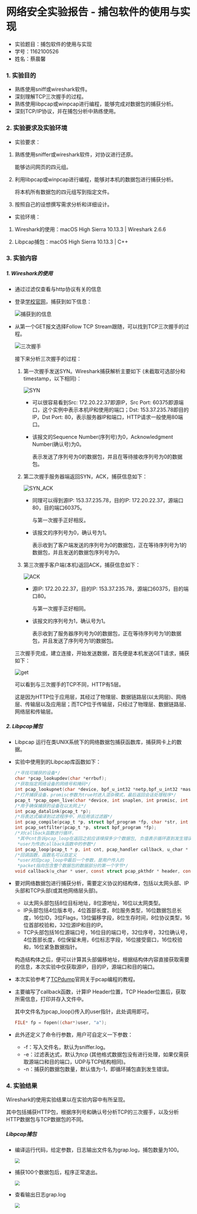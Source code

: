 # 网络安全实验报告 - 捕包软件的使用与实现

* 实验题目：捕包软件的使用与实现
* 学号：1162100526
* 姓名：蔡晨馨



### 1. 实验目的

* 熟练使用sniff或wireshark软件。
* 深刻理解TCP三次握手的过程。
* 熟练使用libpcap或winpcap进行编程，能够完成对数据包的捕获分析。
* 深刻TCP/IP协议，并在捕包分析中熟练使用。

### 2. 实验要求及实验环境

* 实验要求：

1. 熟练使用sniffer或wireshark软件，对协议进行还原。

   能够访问网页的四元组。

2. 利用libpcap或winpcap进行编程，能够对本机的数据包进行捕获分析。

   将本机所有数据包的四元组写到指定文件。

3. 按照自己的设想撰写需求分析和详细设计。

* 实验环境：

1. Wireshark的使用：macOS High Sierra 10.13.3 | Wireshark 2.6.6

2. Libpcap捕包：macOS High Sierra 10.13.3 | C++


### 3. 实验内容

##### 1. Wireshark的使用

* 通过过滤仅查看与http协议有关的信息

* 登录[学校官网](www.hit.edu.cn)，捕获到如下信息：

  ![捕获到的信息](./picture/http_find.png)

  

* 从第一个GET报文选择Follow TCP Stream跟随，可以找到TCP三次握手的过程。

  ![三次握手](./picture/3shake_1.png)

  接下来分析三次握手的过程：

  1. 第一次握手发送SYN。Wireshark捕获解析主要如下 (未截取可选部分和timestamp，以下相同)：

     ![SYN](./picture/SYN.png)

     * 可以很容易看到Src: 172.20.22.37即源IP，Src Port: 60375即源端口，这个实例中表示本机IP和使用的端口；Dst: 153.37.235.78即目的IP，Dst Port: 80，表示服务器IP和端口，HTTP请求一般使用80端口。

     * 该报文的Sequence Number(序列号)为0，Acknowledgment Number(确认号)为0。

       表示发送了序列号为0的数据包，并且在等待接收序列号为0的数据包。

  2. 第二次握手服务器端返回SYN，ACK，捕获信息如下：

     ![SYN_ACK](./picture/SYN_ACK.png)

     * 同理可以得到源IP: 153.37.235.78，目的IP: 172.20.22.37，源端口80，目的端口60375。

       与第一次握手正好相反。

     * 该报文的序列号为0，确认号为1。

       表示收到了客户端发送的序列号为0的数据包，正在等待序列号为1的数据包，并且发送的数据包序列号为0。

  

  

  

  

  2. 第三次握手客户端(本机)返回ACK，捕获信息如下：

     ![ACK](./picture/ACK.png)

     * 源IP: 172.20.22.37，目的IP: 153.37.235.78，源端口60375，目的端口80。

       与第一次握手正好相同。

     * 该报文的序列号为1，确认号为1。

       表示收到了服务器序列号为0的数据包，正在等待序列号为1的数据包，并且发送了序列号为1的数据包。

  三次握手完成，建立连接，开始发送数据，首先便是本机发送GET请求，捕获如下：

  ![get](./picture/http_5layers.png)

  可以看到与三次握手的TCP不同，HTTP有5层。

  这是因为HTTP位于应用层，其经过了物理层、数据链路层(以太网层)、网络层、传输层以及应用层；而TCP位于传输层，只经过了物理层、数据链路层、网络层和传输层。


##### 2. Libpcap捕包

* Libpcap 运行在类UNIX系统下的网络数据包捕获函数库，捕获网卡上的数据。

* 实验中使用到的Libpcap库函数如下：

  ```c
  /*寻找可捕获的设备*/
  char *pcap_lookupdev(char *errbuf);
  /*获取指定网络设备的网络号和掩码*/
  int pcap_lookupnet(char *device, bpf_u_int32 *netp,bpf_u_int32 *maskp, char *errbuf);
  /*打开捕获设备，promisc参数为true时进入混杂模式，最后返回会话处理程序*/
  pcap_t *pcap_open_live(char *device, int snaplen, int promisc, int to_ms, char *ebuf);
  /*用于确保捕获的设备在以太网上*/
  int pcap_datalink(pcap_t *p);
  /*将表达式编译到过滤程序中，并应用该过滤器*/
  int pcap_compile(pcap_t *p, struct bpf_program *fp, char *str, int optimize, bpf_u_int32 netmask);
  int pcap_setfilter(pcap_t *p, struct bpf_program *fp);
  /*对callback函数进行循环，
   *其中cnt告诉pcap_loop在返回之前应该嗅探多少个数据包, 负值表示循环直到发生错误
   *user为传进callback函数中的参数*/
  int pcap_loop(pcap_t * p, int cnt, pcap_handler callback, u_char * user);
  /*回调函数，函数名可以自定义
   *user对应pcap_loop中最后一个参数，是用户传入的
   *packet指向包含整个数据包的数据部分的第一个字节*/
  void callback(u_char * user, const struct pcap_pkthdr * header, const u_char * packet);
  ```

* 要对网络数据包进行捕获分析，需要定义协议的结构体，包括以太网头部、IP头部和TCP头部(或其他网络层头部)。

  * 以太网头部包括8位目标地址，8位源地址，16位以太网类型。
  * IP头部包括4位版本号，4位首部长度，8位服务类型，16位数据包总长度，16位ID，3位Flags，13位偏移字段，8位生存时间，8位协议类型，16位首部校验和，32位源IP和目的IP。
  * TCP头部包括16位源端口号，16位目的端口号，32位序号，32位确认号，4位首部长度，6位保留未用，6位标志字段，16位接受窗口，16位校验和，16位紧急数据指针。

  构造结构体之后，便可以计算其头部偏移地址，根据结构体内容直接获取需要的信息，本次实验中仅获取源IP，目的IP，源端口和目的端口。

* 本次实验参考了[TCPdump](http://www.tcpdump.org/pcap.html)官网关于pcap编程的教程。

* 主要编写了callback函数，计算IP Header位置，TCP Header位置后，获取所需信息，打印并存入文件中。

  其中文件名为pcap_loop()传入的user指针，此处调用即可。

  ```c
  FILE* fp = fopen((char*)user, "a");
  ```

* 此外还定义了命令行参数，用户可自定义一下参数：

  * -f：写入文件名，默认为sniffer.log。
  * -e：过滤表达式，默认为tcp (其他格式数据包没有进行处理，如果仅需获取源端口和目的端口，UDP与TCP结构相同)。
  * -n：捕获的数据包数量，默认值为-1，即循环捕包直到发生错误。


### 4. 实验结果

Wireshark的使用实验结果以在实验内容中有所呈现。

其中包括捕获HTTP包，根据序列号和确认号分析TCP的三次握手，以及分析HTTP数据包与TCP数据包的不同。








##### Libpcap捕包

* 编译运行代码，给定参数，日志输出文件名为grap.log，捕包数量为100。

  <img src="./picture/run.png" style="zoom:80%" />

* 捕获100个数据包后，程序正常退出。

  <img src="./picture/100pack.png" style="zoom:80%">

* 查看输出日志grap.log

  <img src="./picture/graplog.png" style="zoom:80%">
